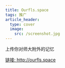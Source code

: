 ```yaml
---
title: Ourfls.space
tags: 推广
article_header:
  type: cover
  image:
    src: /screenshot.jpg
---
```


上传你对师大附外的记忆

<!--more-->

<a href="http://ourfls.space" >链接: http://ourfls.space</a>
